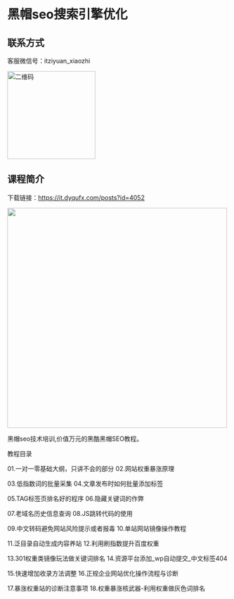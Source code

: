 # 黑帽seo搜索引擎优化

## 联系方式

客服微信号：itziyuan_xiaozhi

<img src="https://ziyuanyun.oss-cn-guangzhou.aliyuncs.com/common/20240614073449/666b82192834a.jpg" width="200" height="200" alt="二维码">

## 课程简介

下载链接：https://it.dyqufx.com/posts?id=4052

<img src="https://ziyuanyun.oss-cn-guangzhou.aliyuncs.com/yun/20240515185612/664494cc6dd86.jpg" width="500" alt="">

  黑帽seo技术培训,价值万元的黑酷黑帽SEO教程。

 教程目录

 01.一对一零基础大纲，只讲不会的部分 02.网站权重暴涨原理

 03.低指数词的批量采集 04.文章发布时如何批量添加标签

 05.TAG标签页排名好的程序 06.隐藏关键词的作弊

 07.老域名历史信息查询 08.JS跳转代码的使用

 09.中文转码避免网站风险提示或者报毒 10.单站网站镜像操作教程

 11.泛目录自动生成内容养站 12.利用刷指数提升百度权重

 13.301权重类镜像玩法做关键词排名 14.资源平台添加_wp自动提交_中文标签404

 15.快速增加收录方法调整 16.正规企业网站优化操作流程与诊断

 17.暴涨权重站的诊断注意事项 18.权重暴涨核武器-利用权重做灰色词排名

  